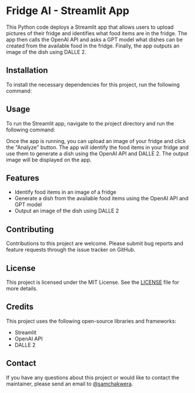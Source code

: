 # Fridge AI - Streamlit App

This Python code deploys a Streamlit app that allows users to upload pictures of their fridge and identifies what food items are in the fridge. The app then calls the OpenAI API and asks a GPT model what dishes can be created from the available food in the fridge. Finally, the app outputs an image of the dish using DALLE 2.

## Installation

To install the necessary dependencies for this project, run the following command:


## Usage

To run the Streamlit app, navigate to the project directory and run the following command:


Once the app is running, you can upload an image of your fridge and click the "Analyze" button. The app will identify the food items in your fridge and use them to generate a dish using the OpenAI API and DALLE 2. The output image will be displayed on the app.

## Features

- Identify food items in an image of a fridge
- Generate a dish from the available food items using the OpenAI API and GPT model
- Output an image of the dish using DALLE 2

## Contributing

Contributions to this project are welcome. Please submit bug reports and feature requests through the issue tracker on GitHub. 

## License

This project is licensed under the MIT License. See the [LICENSE](LICENSE) file for more details.

## Credits

This project uses the following open-source libraries and frameworks:

- Streamlit
- OpenAI API
- DALLE 2

## Contact

If you have any questions about this project or would like to contact the maintainer, please send an email to [@samchakwera](https://github.com/SamChakwera).
